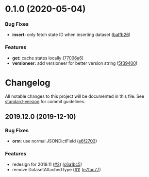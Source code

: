 # 0.1.0 (2020-05-04)


### Bug Fixes

* **insert:** only fetch state ID when inserting dataset ([baffb26](https://github.com/chime-experiment/chimedb_dataset/commit/baffb26d5e18e375db2694b2ce7e24c0c6640b76))


### Features

* **get:** cache states locally ([77006a6](https://github.com/chime-experiment/chimedb_dataset/commit/77006a65fac02127129216cbb0fd83b9bdcc7fe3))
* **versioneer:** add versioneer for better version string ([5f39400](https://github.com/chime-experiment/chimedb_dataset/commit/5f394004f56bedf5bc8f7a144d981c9a4921f0fe))



# Changelog

All notable changes to this project will be documented in this file. See [standard-version](https://github.com/conventional-changelog/standard-version) for commit guidelines.

## 2019.12.0 (2019-12-10)


### Bug Fixes

* **orm:** use normal JSONDictField ([e6f2703](https://github.com/chime-experiment/chimedb_dataset/commit/e6f2703))


### Features

* redesign for 2019.11 ([#2](https://github.com/chime-experiment/chimedb_dataset/issues/2)) ([c6a1bc5](https://github.com/chime-experiment/chimedb_dataset/commit/c6a1bc5))
* remove DatasetAttachedType ([#1](https://github.com/chime-experiment/chimedb_dataset/issues/1)) ([e7fac77](https://github.com/chime-experiment/chimedb_dataset/commit/e7fac77))
